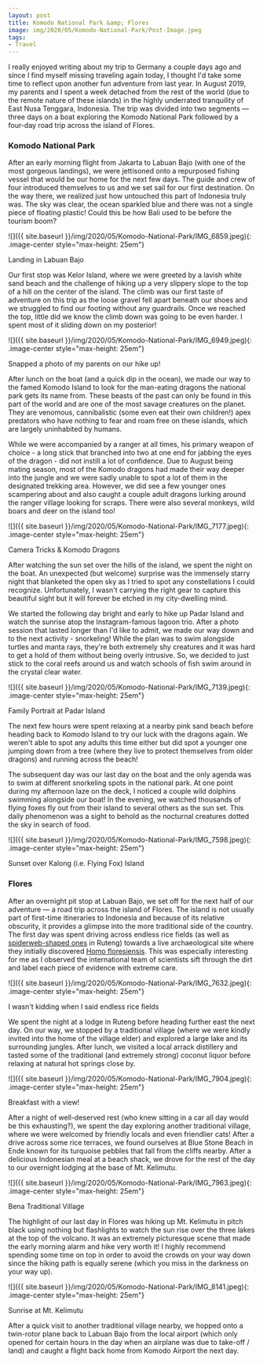 ```yaml
---
layout: post
title: Komodo National Park &amp; Flores
image: img/2020/05/Komodo-National-Park/Post-Image.jpeg
tags:
- Travel
---
```


I really enjoyed writing about my trip to Germany a couple days ago and since I find myself missing traveling again today, I thought I'd take some time to reflect upon another fun adventure from last year. In August 2019, my parents and I spent a week detached from the rest of the world (due to the remote nature of these islands) in the highly underrated tranquility of East Nusa Tenggara, Indonesia. The trip was divided into two segments &mdash; three days on a boat exploring the Komodo National Park followed by a four-day road trip across the island of Flores.

### Komodo National Park

After an early morning flight from Jakarta to Labuan Bajo (with one of the most gorgeous landings), we were jettisoned onto a repurposed fishing vessel that would be our home for the next few days. The guide and crew of four introduced themselves to us and we set sail for our first destination. On the way there, we realized just how untouched this part of Indonesia truly was. The sky was clear, the ocean sparkled blue and there was not a single piece of floating plastic! Could this be how Bali used to be before the tourism boom?

![]({{ site.baseurl }}/img/2020/05/Komodo-National-Park/IMG_6859.jpeg){: .image-center style="max-height: 25em"}

<p class="image-caption">Landing in Labuan Bajo</p>

Our first stop was Kelor Island, where we were greeted by a lavish white sand beach and the challenge of hiking up a very slippery slope to the top of a hill on the center of the island. The climb was our first taste of adventure on this trip as the loose gravel fell apart beneath our shoes and we struggled to find our footing without any guardrails. Once we reached the top, little did we know the climb down was going to be even harder. I spent most of it sliding down on my posterior!

![]({{ site.baseurl }}/img/2020/05/Komodo-National-Park/IMG_6949.jpeg){: .image-center style="max-height: 25em"}

<p class="image-caption">Snapped a photo of my parents on our hike up!</p>

After lunch on the boat (and a quick dip in the ocean), we made our way to the famed Komodo Island to look for the man-eating dragons the national park gets its name from. These beasts of the past can only be found in this part of the world and are one of the most savage creatures on the planet. They are venomous, cannibalistic (some even eat their own children!) apex predators who have nothing to fear and roam free on these islands, which are largely uninhabited by humans.

While we were accompanied by a ranger at all times, his primary weapon of choice - a long stick that branched into two at one end for jabbing the eyes of the dragon - did not instill a lot of confidence. Due to August being mating season, most of the Komodo dragons had made their way deeper into the jungle and we were sadly unable to spot a lot of them in the designated trekking area. However, we did see a few younger ones scampering about and also caught a couple adult dragons lurking around the ranger village looking for scraps. There were also several monkeys, wild boars and deer on the island too!

![]({{ site.baseurl }}/img/2020/05/Komodo-National-Park/IMG_7177.jpeg){: .image-center style="max-height: 25em"}

<p class="image-caption">Camera Tricks & Komodo Dragons</p>

After watching the sun set over the hills of the island, we spent the night on the boat. An unexpected (but welcome) surprise was the immensely starry night that blanketed the open sky as I tried to spot any constellations I could recognize. Unfortunately, I wasn't carrying the right gear to capture this beautiful sight but it will forever be etched in my city-dwelling mind.

We started the following day bright and early to hike up Padar Island and watch the sunrise atop the Instagram-famous lagoon trio. After a photo session that lasted longer than I'd like to admit, we made our way down and to the next activity - snorkeling! While the plan was to swim alongside turtles and manta rays, they're both extremely shy creatures and it was hard to get a hold of them without being overly intrusive. So, we decided to just stick to the coral reefs around us and watch schools of fish swim around in the crystal clear water.

![]({{ site.baseurl }}/img/2020/05/Komodo-National-Park/IMG_7139.jpeg){: .image-center style="max-height: 25em"}

<p class="image-caption">Family Portrait at Padar Island</p>

The next few hours were spent relaxing at a nearby pink sand beach before heading back to Komodo Island to try our luck with the dragons again. We weren't able to spot any adults this time either but did spot a younger one jumping down from a tree (where they live to protect themselves from older dragons) and running across the beach!

The subsequent day was our last day on the boat and the only agenda was to swim at different snorkeling spots in the national park. At one point during my afternoon laze on the deck, I noticed a couple wild dolphins swimming alongside our boat! In the evening, we watched thousands of flying foxes fly out from their island to several others as the sun set. This daily phenomenon was a sight to behold as the nocturnal creatures dotted the sky in search of food.

![]({{ site.baseurl }}/img/2020/05/Komodo-National-Park/IMG_7598.jpeg){: .image-center style="max-height: 25em"}

<p class="image-caption">Sunset over Kalong (i.e. Flying Fox) Island</p>

### Flores

After an overnight pit stop at Labuan Bajo, we set off for the next half of our adventure &mdash; a road trip across the island of Flores. The island is not usually part of first-time itineraries to Indonesia and because of its relative obscurity, it provides a glimpse into the more traditional side of the country. The first day was spent driving across endless rice fields (as well as [spiderweb-shaped ones](https://www.atlasobscura.com/places/spider-web-rice-fields) in Ruteng) towards a live archaeological site where they initially discovered [Homo floresiensis](https://en.wikipedia.org/wiki/Homo_floresiensis). This was especially interesting for me as I observed the international team of scientists sift through the dirt and label each piece of evidence with extreme care.

![]({{ site.baseurl }}/img/2020/05/Komodo-National-Park/IMG_7632.jpeg){: .image-center style="max-height: 25em"}

<p class="image-caption">I wasn't kidding when I said endless rice fields</p>

We spent the night at a lodge in Ruteng before heading further east the next day. On our way, we stopped by a traditional village (where we were kindly invited into the home of the village elder) and explored a large lake and its surrounding jungles. After lunch, we visited a local arrack distillery and tasted some of the traditional (and extremely strong) coconut liquor before relaxing at natural hot springs close by.

![]({{ site.baseurl }}/img/2020/05/Komodo-National-Park/IMG_7904.jpeg){: .image-center style="max-height: 25em"}

<p class="image-caption">Breakfast with a view!</p>

After a night of well-deserved rest (who knew sitting in a car all day would be this exhausting?), we spent the day exploring another traditional village, where we were welcomed by friendly locals and even friendlier cats! After a drive across some rice terraces, we found ourselves at Blue Stone Beach in Ende known for its turquoise pebbles that fall from the cliffs nearby. After a delicious Indonesian meal at a beach shack, we drove for the rest of the day to our overnight lodging at the base of Mt. Kelimutu.

![]({{ site.baseurl }}/img/2020/05/Komodo-National-Park/IMG_7963.jpeg){: .image-center style="max-height: 25em"}

<p class="image-caption">Bena Traditional Village</p>

The highlight of our last day in Flores was hiking up Mt. Kelimutu in pitch black using nothing but flashlights to watch the sun rise over the three lakes at the top of the volcano. It was an extremely picturesque scene that made the early morning alarm and hike very worth it! I highly recommend spending some time on top in order to avoid the crowds on your way down since the hiking path is equally serene (which you miss in the darkness on your way up).

![]({{ site.baseurl }}/img/2020/05/Komodo-National-Park/IMG_8141.jpeg){: .image-center style="max-height: 25em"}

<p class="image-caption">Sunrise at Mt. Kelimutu</p>

After a quick visit to another traditional village nearby, we hopped onto a twin-rotor plane back to Labuan Bajo from the local airport (which only opened for certain hours in the day when an airplane was due to take-off / land) and caught a flight back home from Komodo Airport the next day.
